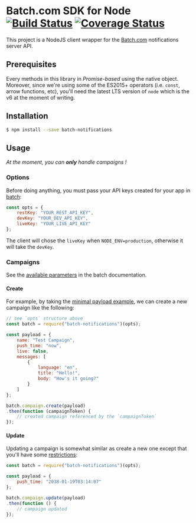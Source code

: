 # Batch.com SDK for Node [![Build Status](https://travis-ci.org/nomadeducation/batch-notifications-node.svg?branch=master)](https://travis-ci.org/nomadeducation/batch-notifications-node) [![Coverage Status](https://coveralls.io/repos/github/nomadeducation/batch-notifications-node/badge.svg?branch=master)](https://coveralls.io/github/nomadeducation/batch-notifications-node?branch=master)
This project is a NodeJS client wrapper for the [Batch.com](https://batch.com/) notifications server API.

## Prerequisites
Every methods in this library in _Promise-based_ using the native object. Moreover, since we're using some of the ES2015+ operators (i.e. `const`, arrow functions, etc), you'll need the latest LTS version of `node` which is the v6 at the moment of writing.

## Installation
``` sh
$ npm install --save batch-notifications
```

## Usage
_At the moment, you can **only** handle campaigns !_

### Options
Before doing anything, you must pass your API keys created for your app in [batch](https://dashboard.batch.com/):
```js
const opts = {
    restKey: "YOUR_REST_API_KEY",
    devKey: "YOUR_DEV_API_KEY",
    liveKey: "YOUR_LIVE_API_KEY"
};
```

The client will chose the `liveKey` when `NODE_ENV=production`, otherwise it will take the `devKey`.

### Campaigns
See the [available parameters](https://batch.com/doc/api/campaigns/parameters.html) in the batch documentation.

#### Create
For example, by taking the [minimal payload example](https://batch.com/doc/api/campaigns/create.html#_post-data), we can create a new campaign like the following:
```js
// see `opts` structure above
const batch = require("batch-notifications")(opts);

const payload = {
    name: "Test Campaign",
    push_time: "now",
    live: false,
    messages: [
        {
            language: "en",
            title: "Hello!",
            body: "How's it going?"
        }
    ]
};

batch.campaign.create(payload)
.then(function (campaignToken) {
    // created campaign referenced by the `campaignToken`
});
```

#### Update
Updating a campaign is somewhat similar as create a new one except that you'll have some [restrictions](https://batch.com/doc/api/campaigns/update.html#_post-data):
```js
const batch = require("batch-notifications")(opts);

const payload = {
    push_time: "2038-01-19T03:14:07"
};

batch.campaign.update(payload)
.then(function () {
    // campaign updated
});
```
